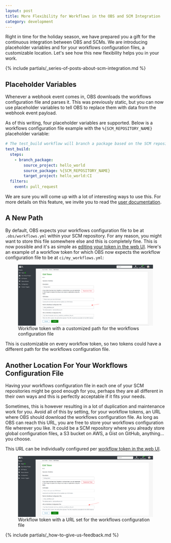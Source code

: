 ```yaml
---
layout: post
title: More Flexibility for Workflows in the OBS and SCM Integration
category: development
---
```


Right in time for the holiday season, we have prepared you a gift for the
continuous integration between OBS and SCMs. We are introducing placeholder
variables and for your workflows configuration files, a customizable location.
Let's see how this new flexibility helps you in your work.

{% include partials/_series-of-posts-about-scm-integration.md %}

## Placeholder Variables

Whenever a webhook event comes in, OBS downloads the workflows configuration
file and parses it. This was previously static, but you can now use placeholder
variables to tell OBS to replace them with data from the webhook event payload.

As of this writing, four placeholder variables are supported. Below is a workflows
configuration file example with the `%{SCM_REPOSITORY_NAME}` placeholder variable:

```yaml
# The test_build workflow will branch a package based on the SCM repository name from which the webhook event came from.
test_build:
  steps:
    - branch_package:
        source_project: hello_world
        source_package: %{SCM_REPOSITORY_NAME}
        target_project: hello_world:CI
  filters:
    event: pull_request
```

We are sure you will come up with a lot of interesting ways to use this. For more
details on this feature, we invite you to read the [user
documentation](https://openbuildservice.org/help/manuals/obs-user-guide/cha.obs.scm_ci_workflow_integration.html#sec.obs.obs_scm_ci_workflow_integration.setup.obs_workflows.placeholder_variables).

## A New Path

By default, OBS expects your workflows configuration file to be at
`.obs/workflows.yml` within your SCM repository. For any reason, you might want
to store this file somewhere else and this is completely fine. This is now
possible and it's as simple as [editing your token in the web
UI](https://build.opensuse.org/my/tokens). Here's an example of a workflow token
for which OBS now expects the workflow configuration file to be at
`ci/my_workflows.yml`:

<figure>
  <img src="/images/posts/scm-ci-integration-workflow-file-path.png" alt="OBS Web UI - Workflow token with a customized path for the workflows configuration file" style="display: block; margin: 0 auto"/>
  <figcaption>Workflow token with a customized path for the workflows configuration file</figcaption>
</figure>

This is customizable on every workflow token, so two tokens could have a
different path for the workflows configuration file.

## Another Location For Your Workflows Configuration File

Having your workflows configuration file in each one of your SCM repositories might be good
enough for you, perhaps they are all different in their own ways and this is
perfectly acceptable if it fits your needs.

Sometimes, this is however resulting in a lot of duplication and maintenance
work for you. Avoid all of this by setting, for your workflow tokens, an URL
where OBS should download the workflows configuration file. As long as OBS can
reach this URL, you are free to store your workflows configuration file wherever
you like. It could be a SCM repository where you already store global
configuration files, a S3 bucket on AWS, a Gist on GitHub, anything... you
choose.

This URL can be individually configured per [workflow token in the web
UI](https://build.opensuse.org/my/tokens).

<figure>
  <img src="/images/posts/scm-ci-integration-workflow-file-url.png" alt="OBS Web UI - Workflow token with a URL set for the workflows configuration file" style="display: block; margin: 0 auto"/>
  <figcaption>Workflow token with a URL set for the workflows configuration file</figcaption>
</figure>

{% include partials/_how-to-give-us-feedback.md %}
